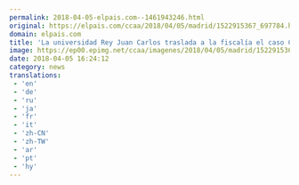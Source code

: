 ```yaml
---
permalink: 2018-04-05-elpais.com--1461943246.html
original: https://elpais.com/ccaa/2018/04/05/madrid/1522915367_697784.html#?ref=rss&format=simple&link=link
domain: elpais.com
title: 'La universidad Rey Juan Carlos traslada a la fiscalía el caso Cifuentes ante la posible comisión de un delito'
image: https://ep00.epimg.net/ccaa/imagenes/2018/04/05/madrid/1522915367_697784_1522915714_rrss_normal.jpg
date: 2018-04-05 16:24:12
category: news
translations: 
 - 'en'
 - 'de'
 - 'ru'
 - 'ja'
 - 'fr'
 - 'it'
 - 'zh-CN'
 - 'zh-TW'
 - 'ar'
 - 'pt'
 - 'hy'
---
```


